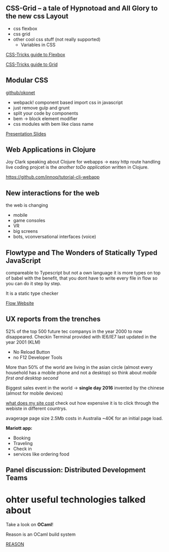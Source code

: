 
## CSS-Grid – a tale of Hypnotoad and All Glory to the new css Layout
* css flexbox
* css grid
* other cool css stuff (not really supported)
  - Variables in CSS

[CSS-Tricks guide to Flexbox](https://css-tricks.com/snippets/css/a-guide-to-flexbox/)

[CSS-Tricks guide to Grid](https://css-tricks.com/snippets/css/complete-guide-grid/)

## Modular CSS

[github/okonet](https://github.com/okonet/)

* webpack! component based import css in javascript
* just remove gulp and grunt
* split your code by components
* bem -> block element modifier
* css modules with bem like class name

[Presentation Slides](https://speakerdeck.com/okonet/modular-css-agent-conf-17-edition)

## Web Applications in Clojure
Joy Clark speaking about Clojure for webapps -> easy http route handling
live coding projcet is the *another toDo application* written in Clojure.

https://github.com/innoq/tutorial-clj-webapp

## New interactions for the web
the web is changing
* mobile
* game consoles
* VR
* big screens
* bots, vconversational interfaces (voice)

## Flowtype and The Wonders of Statically Typed JavaScript
compareable to Typescript but not a own language it is more types on top of babel with the benefit, that you dont have to write every file in flow so you can do it step by step.

It is a static type checker 

[Flow Website](https://flowtype.org/)

## UX reports from the trenches
52% of the top 500 future tec companys in the year 2000 to now disappeared.
Checkin Terminal provided with IE6/IE7 last updated in the year 2001 (KLM)
* No Reload Button
* no F12 Developer Tools

More than 50% of the world are living in the asian circle (almost every household has a mobile phone and not a desktop)
so think about *mobile first and desktop second* 

Biggest sales event in the world -> **single day 2016** invented by the chinese (almost for mobile devices)

[what does my site cost](https://whatdoesmysitecost.com) check out how expensive it is to click through the webiste in different countrys.

avagerage page size 2.5Mb costs in Australia ~40€ for an initial page load.

**Mariott app:**
* Booking
* Traveling
* Check in
* services like ordering food

## Panel discussion: Distributed Development Teams 



# ohter useful technologies talked about
Take a look on **OCaml**!

Reason is an OCaml build system

[REASON](https://facebook.github.io/reason/)

